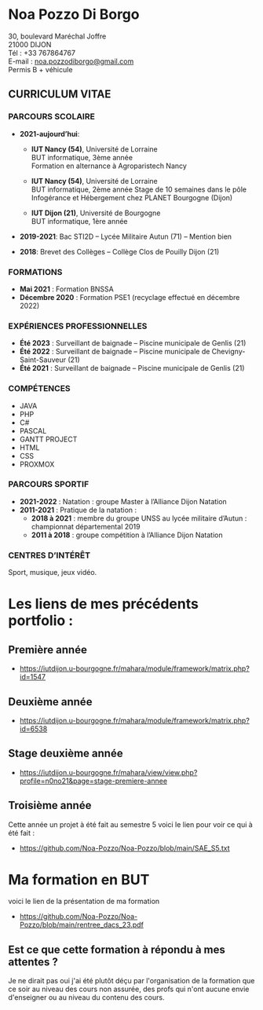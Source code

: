 # Noa Pozzo Di Borgo
30, boulevard Maréchal Joffre  
21000 DIJON  
Tél : +33 767864767  
E-mail : noa.pozzodiborgo@gmail.com  
Permis B + véhicule

## CURRICULUM VITAE

### PARCOURS SCOLAIRE
- **2021-aujourd’hui**:
  - **IUT Nancy (54)**, Université de Lorraine  
  BUT informatique, 3ème année  
  Formation en alternance à Agroparistech Nancy  

  - **IUT Nancy (54)**, Université de Lorraine  
  BUT informatique, 2ème année
  Stage de 10 semaines dans le pôle Infogérance et Hébergement chez PLANET Bourgogne (Dijon) 

  - **IUT Dijon (21)**, Université de Bourgogne  
  BUT informatique, 1ère année   

- **2019-2021**: Bac STI2D – Lycée Militaire Autun (71) – Mention bien  
- **2018**: Brevet des Collèges – Collège Clos de Pouilly Dijon (21)  

### FORMATIONS  
- **Mai 2021** : Formation BNSSA  
- **Décembre 2020** : Formation PSE1 (recyclage effectué en décembre 2022)  

### EXPÉRIENCES PROFESSIONNELLES  
- **Été 2023** : Surveillant de baignade – Piscine municipale de Genlis (21)  
- **Été 2022** : Surveillant de baignade – Piscine municipale de Chevigny-Saint-Sauveur (21)  
- **Été 2021** : Surveillant de baignade – Piscine municipale de Genlis (21)  

### COMPÉTENCES  
- JAVA  
- PHP  
- C#  
- PASCAL  
- GANTT PROJECT  
- HTML  
- CSS  
- PROXMOX  

### PARCOURS SPORTIF  
- **2021-2022** : Natation : groupe Master à l’Alliance Dijon Natation  
- **2011-2021** : Pratique de la natation :  
  - **2018 à 2021** : membre du groupe UNSS au lycée militaire d’Autun : championnat départemental 2019  
  - **2011 à 2018** : groupe compétition à l’Alliance Dijon Natation  

### CENTRES D’INTÉRÊT  
Sport, musique, jeux vidéo.



# Les liens de mes précédents portfolio :
  ## Première année
  - https://iutdijon.u-bourgogne.fr/mahara/module/framework/matrix.php?id=1547
  ## Deuxième année
  - https://iutdijon.u-bourgogne.fr/mahara/module/framework/matrix.php?id=6538
  ## Stage deuxième année
  - https://iutdijon.u-bourgogne.fr/mahara/view/view.php?profile=n0no21&page=stage-premiere-annee
  ## Troisième année
Cette année un projet à été fait au semestre 5 voici le lien pour voir ce qui à été fait :
  - https://github.com/Noa-Pozzo/Noa-Pozzo/blob/main/SAE_S5.txt

# Ma formation en BUT
voici le lien de la présentation de ma formation 
  - https://github.com/Noa-Pozzo/Noa-Pozzo/blob/main/rentree_dacs_23.pdf
## Est ce que cette formation à répondu à mes attentes ?
Je ne dirait pas oui j'ai été plutôt déçu par l'organisation de la formation que ce soir au niveau des cours non assurée, des profs qui n'ont aucune envie d'enseigner ou au niveau du contenu des cours.
